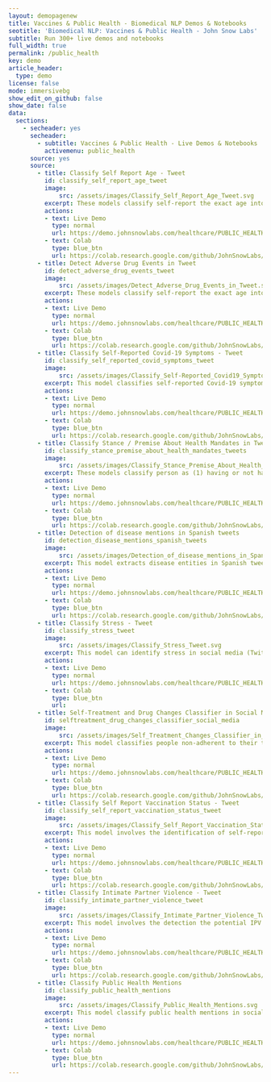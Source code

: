 ```yaml
---
layout: demopagenew
title: Vaccines & Public Health - Biomedical NLP Demos & Notebooks
seotitle: 'Biomedical NLP: Vaccines & Public Health - John Snow Labs'
subtitle: Run 300+ live demos and notebooks
full_width: true
permalink: /public_health
key: demo
article_header:
  type: demo
license: false
mode: immersivebg
show_edit_on_github: false
show_date: false
data:
  sections:  
    - secheader: yes
      secheader:
        - subtitle: Vaccines & Public Health - Live Demos & Notebooks
          activemenu: public_health
      source: yes
      source:
        - title: Classify Self Report Age - Tweet  
          id: classify_self_report_age_tweet   
          image: 
              src: /assets/images/Classify_Self_Report_Age_Tweet.svg
          excerpt: These models classify self-report the exact age into social media data.
          actions:
          - text: Live Demo
            type: normal
            url: https://demo.johnsnowlabs.com/healthcare/PUBLIC_HEALTH_AGE/
          - text: Colab
            type: blue_btn
            url: https://colab.research.google.com/github/JohnSnowLabs/spark-nlp-workshop/blob/master/tutorials/streamlit_notebooks/healthcare/PUBLIC_HEALTH_MB4SC.ipynb
        - title: Detect Adverse Drug Events in Tweet   
          id: detect_adverse_drug_events_tweet    
          image: 
              src: /assets/images/Detect_Adverse_Drug_Events_in_Tweet.svg
          excerpt: These models classify self-report the exact age into social media data.
          actions:
          - text: Live Demo
            type: normal
            url: https://demo.johnsnowlabs.com/healthcare/PUBLIC_HEALTH_ADE/
          - text: Colab
            type: blue_btn
            url: https://colab.research.google.com/github/JohnSnowLabs/spark-nlp-workshop/blob/master/tutorials/streamlit_notebooks/healthcare/PUBLIC_HEALTH_MB4SC.ipynb
        - title: Classify Self-Reported Covid-19 Symptoms - Tweet 
          id: classify_self_reported_covid_symptoms_tweet     
          image: 
              src: /assets/images/Classify_Self-Reported_Covid19_Symptoms_Tweet.svg
          excerpt: This model classifies self-reported Covid-19 symptoms in Spanish tweets.
          actions:
          - text: Live Demo
            type: normal
            url: https://demo.johnsnowlabs.com/healthcare/PUBLIC_HEALTH_COVID_SYMPTOMS/
          - text: Colab
            type: blue_btn
            url: https://colab.research.google.com/github/JohnSnowLabs/spark-nlp-workshop/blob/master/tutorials/streamlit_notebooks/healthcare/PUBLIC_HEALTH_MB4SC.ipynb
        - title: Classify Stance / Premise About Health Mandates in Tweets 
          id: classify_stance_premise_about_health_mandates_tweets      
          image: 
              src: /assets/images/Classify_Stance_Premise_About_Health_Mandates_in_Tweets.svg
          excerpt: These models classify person as (1) having or not having stance and as (2) having or not having premise (argument) about health mandates in tweets.
          actions:
          - text: Live Demo
            type: normal
            url: https://demo.johnsnowlabs.com/healthcare/PUBLIC_HEALTH_MANDATES/
          - text: Colab
            type: blue_btn
            url: https://colab.research.google.com/github/JohnSnowLabs/spark-nlp-workshop/blob/master/tutorials/streamlit_notebooks/healthcare/PUBLIC_HEALTH_MB4SC.ipynb
        - title: Detection of disease mentions in Spanish tweets 
          id: detection_disease_mentions_spanish_tweets       
          image: 
              src: /assets/images/Detection_of_disease_mentions_in_Spanish_tweets.svg
          excerpt: This model extracts disease entities in Spanish tweets.
          actions:
          - text: Live Demo
            type: normal
            url: https://demo.johnsnowlabs.com/healthcare/PUBLIC_HEALTH_NER_DISEASE_ES/
          - text: Colab
            type: blue_btn
            url: https://colab.research.google.com/github/JohnSnowLabs/spark-nlp-workshop/blob/master/tutorials/streamlit_notebooks/healthcare/PUBLIC_HEALTH_MB4TC.ipynb
        - title: Classify Stress - Tweet 
          id: classify_stress_tweet        
          image: 
              src: /assets/images/Classify_Stress_Tweet.svg
          excerpt: This model can identify stress in social media (Twitter) posts in the self-disclosure category. The model finds whether a person claims he/she is stressed or not. 
          actions:
          - text: Live Demo
            type: normal
            url: https://demo.johnsnowlabs.com/healthcare/PUBLIC_HEALTH_STRESS/
          - text: Colab
            type: blue_btn
            url: 
        - title: Self-Treatment and Drug Changes Classifier in Social Media
          id: selftreatment_drug_changes_classifier_social_media         
          image: 
              src: /assets/images/Self_Treatment_Changes_Classifier_in_Tweets.svg
          excerpt: This model classifies people non-adherent to their treatments and drugs on social media.
          actions:
          - text: Live Demo
            type: normal
            url: https://demo.johnsnowlabs.com/healthcare/PUBLIC_HEALTH_CHANGE_DRUG_TREATMENT/
          - text: Colab
            type: blue_btn
            url: https://colab.research.google.com/github/JohnSnowLabs/spark-nlp-workshop/blob/master/tutorials/streamlit_notebooks/healthcare/PUBLIC_HEALTH_MB4SC.ipynb
        - title: Classify Self Report Vaccination Status - Tweet 
          id: classify_self_report_vaccination_status_tweet          
          image: 
              src: /assets/images/Classify_Self_Report_Vaccination_Status_Tweet.svg
          excerpt: This model involves the identification of self-reported COVID-19 vaccination status in English tweets.
          actions:
          - text: Live Demo
            type: normal
            url: https://demo.johnsnowlabs.com/healthcare/PUBLIC_HEALTH_VACCINE_STATUS/
          - text: Colab
            type: blue_btn
            url: https://colab.research.google.com/github/JohnSnowLabs/spark-nlp-workshop/blob/master/tutorials/streamlit_notebooks/healthcare/PUBLIC_HEALTH_MB4SC.ipynb
        - title: Classify Intimate Partner Violence - Tweet
          id: classify_intimate_partner_violence_tweet          
          image: 
              src: /assets/images/Classify_Intimate_Partner_Violence_Tweet.svg
          excerpt: This model involves the detection the potential IPV victims on social media platforms (in English tweets).
          actions:
          - text: Live Demo
            type: normal
            url: https://demo.johnsnowlabs.com/healthcare/PUBLIC_HEALTH_PARTNER_VIOLENCE/
          - text: Colab
            type: blue_btn
            url: https://colab.research.google.com/github/JohnSnowLabs/spark-nlp-workshop/blob/master/tutorials/streamlit_notebooks/healthcare/PUBLIC_HEALTH_MB4SC.ipynb
        - title: Classify Public Health Mentions
          id: classify_public_health_mentions           
          image: 
              src: /assets/images/Classify_Public_Health_Mentions.svg
          excerpt: This model classify public health mentions in social media text.
          actions:
          - text: Live Demo
            type: normal
            url: https://demo.johnsnowlabs.com/healthcare/PUBLIC_HEALTH_MENTIONS/
          - text: Colab
            type: blue_btn
            url: https://colab.research.google.com/github/JohnSnowLabs/spark-nlp-workshop/blob/master/tutorials/streamlit_notebooks/healthcare/PUBLIC_HEALTH_MENTION.ipynb
---
```

